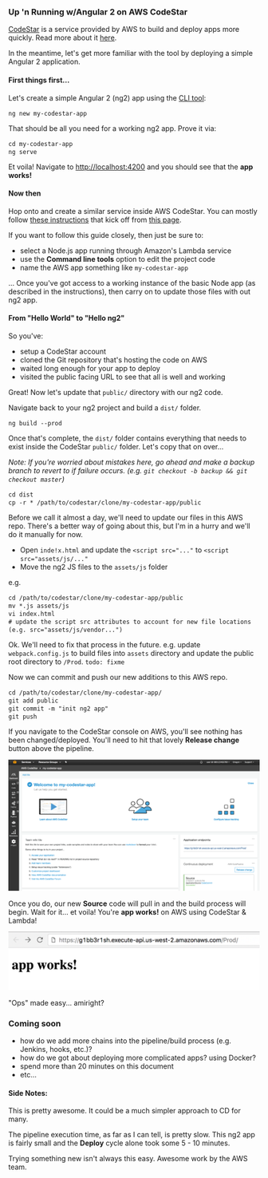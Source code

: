 ### Up 'n Running w/Angular 2 on AWS CodeStar

[CodeStar](https://news.ycombinator.com/item?id=14149570) is a service provided by AWS to build and deploy apps more quickly. Read more about it [here](https://aws.amazon.com/codestar/).

In the meantime, let's get more familiar with the tool by deploying a simple Angular 2 application.

#### First things first...

Let's create a simple Angular 2 (ng2) app using the [CLI tool](https://cli.angular.io/):

```
ng new my-codestar-app
```

That should be all you need for a working ng2 app. Prove it via:

```
cd my-codestar-app
ng serve
```

Et voila! Navigate to [http://localhost:4200](http://localhost:4200) and you should see that the **app works!**

#### Now then

Hop onto and create a similar service inside AWS CodeStar. You can mostly follow [these instructions](https://aws.amazon.com/blogs/aws/new-aws-codestar/) that kick off from [this page](https://aws.amazon.com/codestar/).

If you want to follow this guide closely, then just be sure to:

- select a Node.js app running through Amazon's Lambda service
- use the **Command line tools** option to edit the project code
- name the AWS app something like `my-codestar-app`

... Once you've got access to a working instance of the basic Node app (as described in the instructions), then carry on to update those files with out ng2 app.

#### From "Hello World" to "Hello ng2"

So you've:

- setup a CodeStar account
- cloned the Git repository that's hosting the code on AWS
- waited long enough for your app to deploy
- visited the public facing URL to see that all is well and working

Great! Now let's update that `public/` directory with our ng2 code.

Navigate back to your ng2 project and build a `dist/` folder.

```
ng build --prod
```

Once that's complete, the `dist/` folder contains everything that needs to exist inside the CodeStar `public/` folder. Let's copy that on over...

_Note: If you're worried about mistakes here, go ahead and make a backup branch to revert to if failure occurs. (e.g. `git checkout -b backup && git checkout master`)_

```
cd dist
cp -r * /path/to/codestar/clone/my-codestar-app/public
```

Before we call it almost a day, we'll need to update our files in this AWS repo. There's a better way of going about this, but I'm in a hurry and we'll do it manually for now.

- Open `inde!x.html` and update the `<script src="..."` to `<script src="assets/js/..."`
- Move the ng2 JS files to the `assets/js` folder

e.g.

```
cd /path/to/codestar/clone/my-codestar-app/public
mv *.js assets/js
vi index.html
# update the script src attributes to account for new file locations (e.g. src="assets/js/vendor...")
```

Ok. We'll need to fix that process in the future. e.g. update `webpack.config.js` to build files into `assets` directory and update the public root directory to `/Prod`. `todo: fixme`

Now we can commit and push our new additions to this AWS repo.

```
cd /path/to/codestar/clone/my-codestar-app/
git add public
git commit -m "init ng2 app"
git push
```

If you navigate to the CodeStar console on AWS, you'll see nothing has been changed/deployed. You'll need to hit that lovely **Release change** button above the pipeline.

![release change](https://github.com/cameronbriar/ng2/blob/master/aws-codestar/assets/release_change.png?raw=true)

Once you do, our new **Source** code will pull in and the build process will begin. Wait for it... et voila! You're **app works!** on AWS using CodeStar & Lambda!

![final result](https://github.com/cameronbriar/ng2/blob/master/aws-codestar/assets/final.png?raw=true)

"Ops" made easy... amiright?

### Coming soon

- how do we add more chains into the pipeline/build process (e.g. Jenkins, hooks, etc.)?
- how do we got about deploying more complicated apps? using Docker?
- spend more than 20 minutes on this document
- etc...

#### Side Notes:

This is pretty awesome. It could be a much simpler approach to CD for many.

The pipeline execution time, as far as I can tell, is pretty slow. This ng2 app is fairly small and the **Deploy** cycle alone took some 5 - 10 minutes.

Trying something new isn't always this easy. Awesome work by the AWS team.
